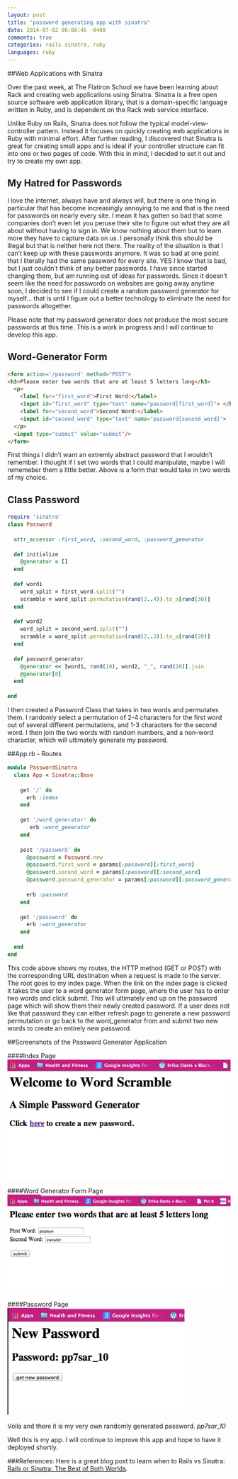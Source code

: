 ```yaml
---
layout: post
title: "password generating app with sinatra"
date: 2014-07-02 00:08:45 -0400
comments: true
categories: rails sinatra, ruby
languages: ruby
---
```

##Web Applications with Sinatra

Over the past week, at The Flatiron School we have been learning about Rack and creating web applications using Sinatra.  Sinatra is a free open source software web application library, that is a domain-specific language written in Ruby, and is dependent on the Rack web service interface.

Unlike Ruby on Rails, Sinatra does not follow the typical model-view-controller pattern.  Instead it focuses on quickly creating web applications in Ruby with minimal effort.  After further reading, I discovered that Sinatra is great for creating small apps and is ideal if your controller structure can fit into one or two pages of code. With this in mind, I decided to set it out and try to create my own app.

## My Hatred for Passwords
I love the internet, always have and always will, but there is one thing in particular that has become increasingly annoying to me and that is the need for passwords on nearly every site.  I mean it has gotten so bad that some companies don’t even let you peruse their site to figure out what they are all about without having to sign in. We know nothing about them but to learn more they have to capture data on us.  I personally think this should be illegal but that is neither here not there.  The reality of the situation is that I can’t keep up with these passwords anymore.  It was so bad at one point that I literally had the same password for every site.  YES I know that is bad, but I just couldn’t think of any better passwords.  I have since started changing them, but am running out of ideas for passwords.  Since it doesn’t seem like the need for passwords on websites are going away anytime soon, I decided to see if I could create a random password generator for myself...  that is until I figure out a better technology to eliminate the need for passwords altogether.

Please note that my password generator does not produce the most secure passwords at this time.  This is a work in progress and I will continue to develop this app.

## Word-Generator Form
```html
<form action='/password' method="POST">
<h3>Please enter two words that are at least 5 letters long</h3>
  <p>
    <label for="first_word">First Word:</label>
    <input id="first_word" type="text" name="password[first_word]"> </br> 
    <label for="second_word">Second Word:</label>
    <input id="second_word" type="text" name="password[second_word]">
  </p>
  <input type="submit" value="submit"/>
</form>
```

First things I didn’t want an extremly abstract password that I wouldn’t remember.  I thought if I set two words that I could manipulate, maybe I will rememeber them a little better. Above is a form that would take in two words of my choice.

## Class Password 
```ruby
require 'sinatra'
class Password

  attr_accessor :first_word, :second_word, :password_generator

  def initialize
    @generator = []
  end
  
  def word1 
    word_split = first_word.split("")
    scramble = word_split.permutation(rand(2..4)).to_a[rand(30)]
  end

  def word2
    word_split = second_word.split("")
    scramble = word_split.permutation(rand(2..3)).to_a[rand(20)]
  end  

  def password_generator
    @generator << [word1, rand(10), word2, "_", rand(20)].join
    @generator[0]
  end

end
```
I then created a Password Class that takes in two words and permutates them. I randomly select a permutation of 2-4 characters for the first word out of several different permutations, and 1-3 characters for the second word.   I then join the two words with random numbers, and a non-word character, which will ultimately generate my password.


##App.rb - Routes

```ruby
module PasswordSinatra
  class App < Sinatra::Base

    get '/' do
      erb :index
    end

    get '/word_generator' do
       erb :word_generator 
    end

    post '/password' do
      @password = Password.new
      @password.first_word = params[:password][:first_word]
      @password.second_word = params[:password][:second_word]
      @password.password_generator = params[:password][:password_generator]
  
      erb :password
    end

    get '/password' do
      erb :word_generator
    end

  end
end
```
This code above shows my routes, the HTTP method (GET or POST) with the corresponding URL destination when a request is made to the server.  The root goes to my index page.  When the link on the index page is clicked it takes the user to a word generator form page, where the user has to enter two words and click submit. This will ultimately end up on the password page which will show them their newly created password. If a user does not like that password they can either refresh page to generate a new password permutation or go back to the word_generator from and submit two new words to create an entirely new password. 

##Screenshots of the Password Generator Application

####Index Page 
![index page](/images/index_page.png "Password Generator Index Page")


####Word Generator Form Page
![word generator form page](/images/word_generator.png "Word Generator Form Page")


####Password Page  
![password generator page](/images/password_generator.png "Password Generator Page")

Voila and there it is my very own randomly generated password. <em> pp7sar_10 </em>

Well this is my app.  I will continue to improve this app and hope to have it deployed shortly.

###References:
Here is a great blog post to learn when to Rails vs Sinatra: [Rails or Sinatra: The Best of Both Worlds](http://www.sitepoint.com/rails-or-sinatra-the-best-of-both-worlds/ "Title"). 
